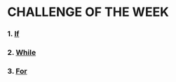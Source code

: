 # CHALLENGE OF THE WEEK
### 1. [If](https://github.com/Carl0sss/core-code-from-scratch-readme/blob/main/WEEK%20CHALLENGES/WEEK%205/If/README.md)
### 2. [While](https://github.com/Carl0sss/core-code-from-scratch-readme/blob/main/WEEK%20CHALLENGES/WEEK%205/While/README.md)
### 3. [For](https://github.com/Carl0sss/core-code-from-scratch-readme/blob/main/WEEK%20CHALLENGES/WEEK%205/For/README.md)
